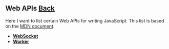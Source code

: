 ## Web APIs [Back](./../JavaScript.md)

Here I want to list certain Web APIs for writing JavaScript. This list is based on the [MDN document](https://developer.mozilla.org/en-US/docs/Web/API).

- [**WebSocket**](./websocket/websocket.md)
- [**Worker**](./worker/worker.md)
